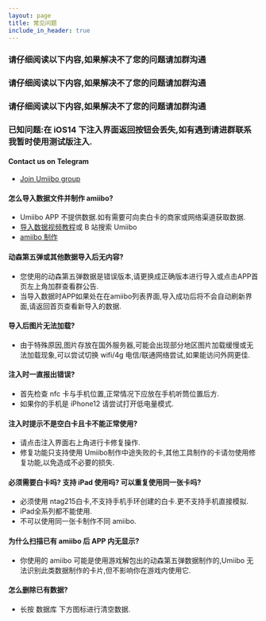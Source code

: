 ```yaml
---
layout: page
title: 常见问题
include_in_header: true
---
```

### 请仔细阅读以下内容,如果解决不了您的问题请加群沟通
### 请仔细阅读以下内容,如果解决不了您的问题请加群沟通
### 请仔细阅读以下内容,如果解决不了您的问题请加群沟通


### 已知问题:在 iOS14 下注入界面返回按钮会丢失,如有遇到请进群联系我暂时使用测试版注入.

#### Contact us on Telegram
- [Join Umiibo group](https://t.me/Umiibo)

#### 怎么导入数据文件并制作 amiibo?
- Umiibo APP 不提供数据.如有需要可向卖白卡的商家或网络渠道获取数据.
- [导入数据视频教程](https://www.bilibili.com/video/BV1vg411N7j5)或 B 站搜索 Umiibo
- [amiibo 制作](https://www.bilibili.com/video/BV1HL411E7uV)

#### 动森第五弹或其他数据导入后无内容?
- 您使用的动森第五弹数据是错误版本,请更换成正确版本进行导入或点击APP首页左上角加群查看群公告.
- 当导入数据时APP如果处在在amiibo列表界面,导入成功后将不会自动刷新界面,请返回首页查看新导入的数据.

#### 导入后图片无法加载?
- 由于特殊原因,图片存放在国外服务器,可能会出现部分地区图片加载缓慢或无法加载现象,可以尝试切换 wifi/4g 电信/联通网络尝试,如果能访问外网更佳.

#### 注入时一直报出错误?
- 首先检查 nfc 卡与手机位置,正常情况下应放在手机听筒位置后方.
- 如果你的手机是 iPhone12 请尝试打开低电量模式.

#### 注入时提示不是空白卡且卡不能正常使用?
- 请点击注入界面右上角进行卡修复操作.
- 修复功能只支持使用 Umiibo制作中途失败的卡,其他工具制作的卡请勿使用修复功能,以免造成不必要的损失.

#### 必须需要白卡吗? 支持 iPad 使用吗? 可以重复使用同一张卡吗?
- 必须使用 ntag215白卡,不支持手机手环创建的白卡.更不支持手机直接模拟.
- iPad全系列都不能使用.
- 不可以使用同一张卡制作不同 amiibo.

#### 为什么扫描已有 amiibo 后 APP 内无显示?
- 你使用的 amiibo 可能是使用游戏解包出的动森第五弹数据制作的,Umiibo 无法识别此类数据制作的卡片,但不影响你在游戏内使用它.

#### 怎么删除已有数据?
- 长按 数据库 下方图标进行清空数据.